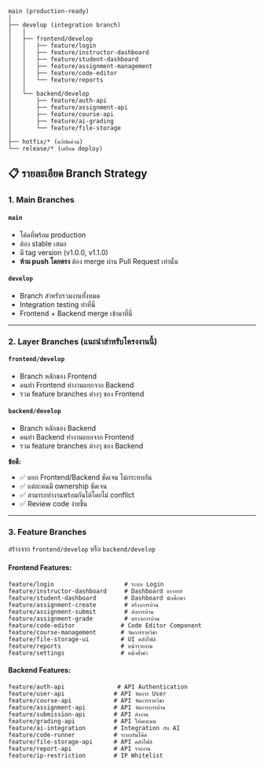 ```
main (production-ready)
│
├── develop (integration branch)
│   │
│   ├── frontend/develop
│   │   ├── feature/login
│   │   ├── feature/instructor-dashboard
│   │   ├── feature/student-dashboard
│   │   ├── feature/assignment-management
│   │   ├── feature/code-editor
│   │   └── feature/reports
│   │
│   └── backend/develop
│       ├── feature/auth-api
│       ├── feature/assignment-api
│       ├── feature/course-api
│       ├── feature/ai-grading
│       └── feature/file-storage
│
├── hotfix/* (แก้บัคด่วน)
└── release/* (เตรียม deploy)
```

## 📋 รายละเอียด Branch Strategy

### 1. **Main Branches**

#### `main`
- โค้ดที่พร้อม production
- ต้อง stable เสมอ
- มี tag version (v1.0.0, v1.1.0)
- **ห้าม push โดยตรง** ต้อง merge ผ่าน Pull Request เท่านั้น

#### `develop`
- Branch สำหรับรวมงานทั้งหมด
- Integration testing ทำที่นี่
- Frontend + Backend merge เข้ามาที่นี่

---

### 2. **Layer Branches** (แนะนำสำหรับโครงงานนี้)

#### `frontend/develop`
- Branch หลักของ Frontend
- คนทำ Frontend ทำงานแยกจาก Backend
- รวม feature branches ต่างๆ ของ Frontend

#### `backend/develop`
- Branch หลักของ Backend
- คนทำ Backend ทำงานแยกจาก Frontend
- รวม feature branches ต่างๆ ของ Backend

**ข้อดี:**
- ✅ แยก Frontend/Backend ชัดเจน ไม่กระทบกัน
- ✅ แต่ละคนมี ownership ชัดเจน
- ✅ สามารถทำงานพร้อมกันได้โดยไม่ conflict
- ✅ Review code ง่ายขึ้น

---

### 3. **Feature Branches**

สร้างจาก `frontend/develop` หรือ `backend/develop`

#### Frontend Features:
```
feature/login                    # ระบบ Login
feature/instructor-dashboard     # Dashboard อาจารย์
feature/student-dashboard        # Dashboard นักศึกษา
feature/assignment-create        # สร้างการบ้าน
feature/assignment-submit        # ส่งการบ้าน
feature/assignment-grade         # ตรวจการบ้าน
feature/code-editor             # Code Editor Component
feature/course-management       # จัดการรายวิชา
feature/file-storage-ui         # UI คลังไฟล์
feature/reports                 # หน้ารายงาน
feature/settings                # หน้าตั้งค่า
```

#### Backend Features:
```
feature/auth-api               # API Authentication
feature/user-api              # API จัดการ User
feature/course-api            # API จัดการรายวิชา
feature/assignment-api        # API จัดการการบ้าน
feature/submission-api        # API ส่งงาน
feature/grading-api           # API ให้คะแนน
feature/ai-integration        # Integration กับ AI
feature/code-runner           # ระบบรันโค้ด
feature/file-storage-api      # API คลังไฟล์
feature/report-api            # API รายงาน
feature/ip-restriction        # IP Whitelist
```